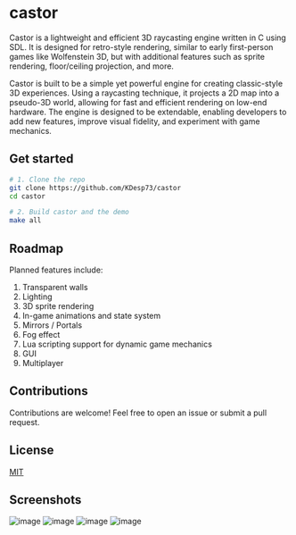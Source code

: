 # castor

Castor is a lightweight and efficient 3D raycasting engine written in C using SDL. It is designed for retro-style rendering, similar to early first-person games like Wolfenstein 3D, but with additional features such as sprite rendering, floor/ceiling projection, and more.

Castor is built to be a simple yet powerful engine for creating classic-style 3D experiences. Using a raycasting technique, it projects a 2D map into a pseudo-3D world, allowing for fast and efficient rendering on low-end hardware. The engine is designed to be extendable, enabling developers to add new features, improve visual fidelity, and experiment with game mechanics.

## Get started

```bash
# 1. Clone the repo
git clone https://github.com/KDesp73/castor
cd castor

# 2. Build castor and the demo
make all
```

## Roadmap

Planned features include:

1. Transparent walls
2. Lighting
3. 3D sprite rendering
4. In-game animations and state system
5. Mirrors / Portals
6. Fog effect
7. Lua scripting support for dynamic game mechanics
8. GUI
9. Multiplayer


## Contributions
Contributions are welcome! Feel free to open an issue or submit a pull request.

## License
[MIT](./LICENSE)

## Screenshots

![image](https://github.com/user-attachments/assets/3db47cbc-44df-47a3-95f9-a5e8694652d1)
![image](https://github.com/user-attachments/assets/eb8e0123-a67b-49e0-99a9-b2f982d7d2f2)
![image](https://github.com/user-attachments/assets/87453fe0-093f-488b-bca6-7bac9819bda8)
![image](https://github.com/user-attachments/assets/00d03def-0baa-43a8-9b8c-a3fd0f376539)

